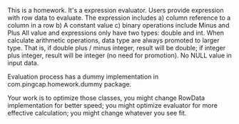 This is a homework.
It's a expression evaluator. Users provide expression with row data to evaluate.
The expression includes a) column reference to a column in a row b) A constant value c) binary operations include Minus and Plus
All value and expressions only have two types: double and int. When calculate arithmetic operations, data type are always promoted to larger type.
That is, if double plus / minus integer, result will be double; if integer plus integer, result will be integer (no need for promotion).
No NULL value in input data.

Evaluation process has a dummy implementation in com.pingcap.homework.dummy package. 

Your work is to optimize those classes, you might change RowData implementation for better speed; you might optimize evaluator for more effective calculation; you might change whatever you see fit.
